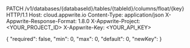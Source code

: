 PATCH /v1/databases/{databaseId}/tables/{tableId}/columns/float/{key} HTTP/1.1
Host: cloud.appwrite.io
Content-Type: application/json
X-Appwrite-Response-Format: 1.8.0
X-Appwrite-Project: <YOUR_PROJECT_ID>
X-Appwrite-Key: <YOUR_API_KEY>

{
  "required": false,
  "min": 0,
  "max": 0,
  "default": 0,
  "newKey": 
}
